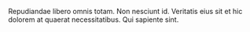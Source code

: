 Repudiandae libero omnis totam. Non nesciunt id. Veritatis eius sit et hic dolorem at quaerat necessitatibus. Qui sapiente sint.